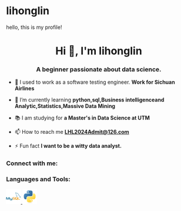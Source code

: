 # lihonglin
hello, this is my profile!
<h1 align="center">Hi 👋, I'm lihonglin</h1>
<h3 align="center">A beginner passionate about data science.</h3>

- 🔭 I used to work as a software testing engineer. **Work for Sichuan Airlines**

- 🌱 I’m currently learning **python,sql,Business intelligenceand Analytic,Statistics,Massive Data Mining**

- 📚 I am studying for **a Master's in Data Science at UTM**

- 📫 How to reach me **LHL2024Admit@126.com**

- ⚡ Fun fact **I want to be a witty data analyst.**

<h3 align="left">Connect with me:</h3>
<p align="left">
</p>

<h3 align="left">Languages and Tools:</h3>
<p align="left"> <a href="https://www.mysql.com/" target="_blank" rel="noreferrer"> <img src="https://raw.githubusercontent.com/devicons/devicon/master/icons/mysql/mysql-original-wordmark.svg" alt="mysql" width="40" height="40"/> </a> <a href="https://www.python.org" target="_blank" rel="noreferrer"> <img src="https://raw.githubusercontent.com/devicons/devicon/master/icons/python/python-original.svg" alt="python" width="40" height="40"/> </a> </p>
